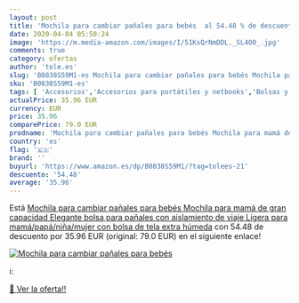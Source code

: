 ```yaml
---
layout: post
title: 'Mochila para cambiar pañales para bebés  al 54.48 % de descuento'
date: 2020-04-04 05:50:24
image: 'https://m.media-amazon.com/images/I/51KsQrNmDDL._SL400_.jpg'
comments: true
category: ofertas
author: 'tole.es'
slug: 'B0838S59M1-es Mochila para cambiar pañales para bebés Mochila para mamá...'
sku: 'B0838S59M1-es'
tags: [ 'Accesorios','Accesorios para portátiles y netbooks','Bolsas y fundas para portátiles y netbooks','Bolígrafos, lápices y útiles de escritura','Equipaje','Informática','Mochilas','Mochilas para portátiles y netbooks','Mochilas tipo casual','Oficina y papelería','Rotuladores permanentes','Rotuladores y subrayadores','mochila', ]
actualPrice: 35.96 EUR
currency: EUR
price: 35.96
comparePrice: 79.0 EUR
prodname: 'Mochila para cambiar pañales para bebés Mochila para mamá de gran capacidad Elegante bolsa para pañales con aislamiento de viaje Ligera para mamá/papá/niña/mujer con bolsa de tela extra húmeda'
country: 'es'
flag: '🇪🇸'
brand: ''
buyurl: 'https://www.amazon.es/dp/B0838S59M1/?tag=tolees-21'
descuento: '54.48'
average: '35.96'
---
```


Está [Mochila para cambiar pañales para bebés Mochila para mamá de gran capacidad Elegante bolsa para pañales con aislamiento de viaje Ligera para mamá/papá/niña/mujer con bolsa de tela extra húmeda](https://www.amazon.es/dp/B0838S59M1/?tag=tolees-21) con 54.48 de descuento por 35.96 EUR (original: 79.0 EUR) en el siguiente enlace!

[![Mochila para cambiar pañales para bebés ](https://m.media-amazon.com/images/I/51KsQrNmDDL._SL400_.jpg)](https://www.amazon.es/dp/B0838S59M1/?tag=tolees-21)

ℹ️:


[🛒 Ver la oferta!!](https://www.amazon.es/dp/B0838S59M1/?tag=tolees-21)
